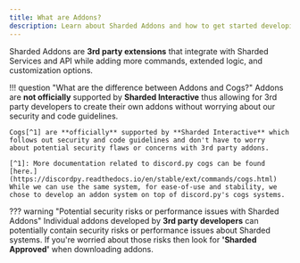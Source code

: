 ```yaml
---
title: What are Addons?
description: Learn about Sharded Addons and how to get started developing them.
---
```


Sharded Addons are **3rd party extensions** that integrate with Sharded Services and API while adding more commands, 
extended logic, and customization options. 

!!! question "What are the difference between Addons and Cogs?"
    Addons are **not officially** supported by **Sharded Interactive** thus allowing for 3rd party developers to create their own
    addons without worrying about our security and code guidelines.

    Cogs[^1] are **officially** supported by **Sharded Interactive** which follows out security and code guidelines and don't have to worry
    about potential security flaws or concerns with 3rd party addons.
    
    [^1]: More documentation related to discord.py cogs can be found [here.](https://discordpy.readthedocs.io/en/stable/ext/commands/cogs.html) While we can use the same system, for ease-of-use and stability, we chose to develop an addon system on top of discord.py's cogs systems.

??? warning "Potential security risks or performance issues with Sharded Addons"
    Individual addons developed by **3rd party developers** can potentially contain security risks or performance issues about Sharded systems. 
    If you're worried about those risks then look for **'Sharded Approved'** when downloading addons.
